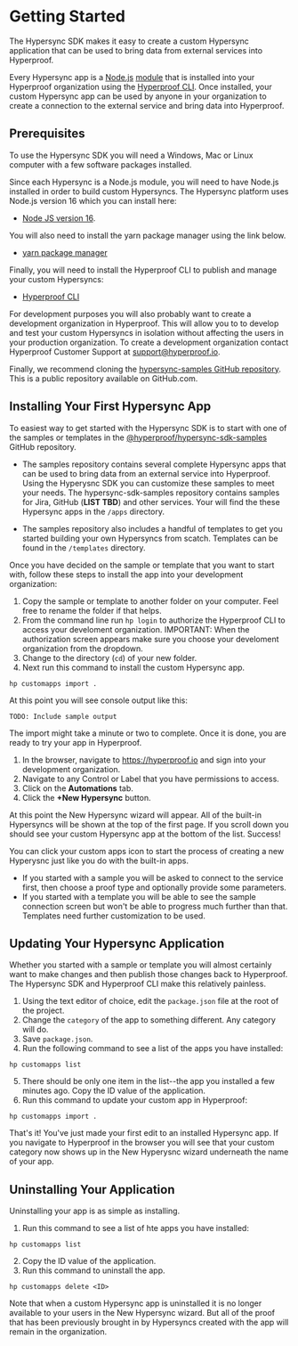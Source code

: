 # Getting Started

The Hypersync SDK makes it easy to create a custom Hypersync application that can be used to bring data from external services into Hyperproof.

Every Hypersync app is a [Node.js](https://nodejs.org/en/) [module](https://nodejs.org/api/modules.html) that is installed into your Hyperproof organization using the [Hyperproof CLI](./hyperproof-cli.md). Once installed, your custom Hypersync app can be used by anyone in your organization to create a connection to the external service and bring data into Hyperproof.

## Prerequisites

To use the Hypersync SDK you will need a Windows, Mac or Linux computer with a few software packages installed.

Since each Hypersync is a Node.js module, you will need to have Node.js installed in order to build custom Hypersyncs. The Hypersync platform uses Node.js version 16 which you can install here:

- [Node JS version 16](https://nodejs.org/download/release/v16.18.1/).

You will also need to install the yarn package manager using the link below.

- [yarn package manager](https://yarnpkg.com/)

Finally, you will need to install the Hyperproof CLI to publish and manage your custom Hypersyncs:

- [Hyperproof CLI](./hyperproof-cli.md)

For development purposes you will also probably want to create a development organization in Hyperproof. This will allow you to to develop and test your custom Hypersyncs in isolation without affecting the users in your production organization. To create a development organization contact Hyperproof Customer Support at <support@hyperproof.io>.

Finally, we recommend cloning the [hypersync-samples GitHub repository](https://github.com/Hyperproof/hypersync-samples). This is a public repository available on GitHub.com.

## Installing Your First Hypersync App

To easiest way to get started with the Hypersync SDK is to start with one of the samples or templates in the [@hyperproof/hypersync-sdk-samples](https://github.com/Hyperproof/hypersync-sdk-samples) GitHub repository.

- The samples repository contains several complete Hypersync apps that can be used to bring data from an external service into Hyperproof. Using the Hyperysnc SDK you can customize these samples to meet your needs. The hypersync-sdk-samples repository contains samples for Jira, GitHub (**LIST TBD**) and other services. Your will find the these Hypersync apps in the `/apps` directory.

- The samples repository also includes a handful of templates to get you started building your own Hypersyncs from scatch. Templates can be found in the `/templates` directory.

Once you have decided on the sample or template that you want to start with, follow these steps to install the app into your development organization:

1. Copy the sample or template to another folder on your computer. Feel free to rename the folder if that helps.
2. From the command line run `hp login` to authorize the Hyperproof CLI to access your develoment organization. IMPORTANT: When the authorization screen appears make sure you choose your develoment organization from the dropdown.
3. Change to the directory (`cd`) of your new folder.
4. Next run this command to install the custom Hypersync app.

```
hp customapps import .
```

At this point you will see console output like this:

```
TODO: Include sample output
```

The import might take a minute or two to complete. Once it is done, you are ready to try your app in Hyperproof.

1. In the browser, navigate to <https://hyperproof.io> and sign into your development organization.
2. Navigate to any Control or Label that you have permissions to access.
3. Click on the **Automations** tab.
4. Click the **+New Hypersync** button.

At this point the New Hypersync wizard will appear. All of the built-in Hypersyncs will be shown at the top of the first page. If you scroll down you should see your custom Hypersync app at the bottom of the list. Success!

You can click your custom apps icon to start the process of creating a new Hyperysnc just like you do with the built-in apps.

- If you started with a sample you will be asked to connect to the service first, then choose a proof type and optionally provide some parameters.
- If you started with a template you will be able to see the sample connection screen but won't be able to progress much further than that. Templates need further customization to be used.

## Updating Your Hypersync Application

Whether you started with a sample or template you will almost certainly want to make changes and then publish those changes back to Hyperproof. The Hypersync SDK and Hyperproof CLI make this relatively painless.

1. Using the text editor of choice, edit the `package.json` file at the root of the project.
2. Change the `category` of the app to something different. Any category will do.
3. Save `package.json`.
4. Run the following command to see a list of the apps you have installed:

```
hp customapps list
```

5. There should be only one item in the list--the app you installed a few minutes ago. Copy the ID value of the application.
6. Run this command to update your custom app in Hyperproof:

```
hp customapps import .
```

That's it! You've just made your first edit to an installed Hypersync app. If you navigate to Hyperproof in the browser you will see that your custom category now shows up in the New Hyperysnc wizard underneath the name of your app.

## Uninstalling Your Application

Uninstalling your app is as simple as installing.

1. Run this command to see a list of hte apps you have installed:

```
hp customapps list
```

2. Copy the ID value of the application.
3. Run this command to uninstall the app.

```
hp customapps delete <ID>
```

Note that when a custom Hypersync app is uninstalled it is no longer available to your users in the New Hypersync wizard. But all of the proof that has been previously brought in by Hypersyncs created with the app will remain in the organization.
